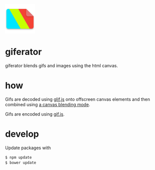 ![giferator logo](icon/launcher-2x.png?raw=true)

# giferator

giferator blends gifs and images using the html canvas.

# how

Gifs are decoded using [glif.js](https://github.com/ericleong/glif.js) onto offscreen canvas elements and then combined using [a canvas blending mode](http://blogs.adobe.com/webplatform/2014/02/24/using-blend-modes-in-html-canvas/).

Gifs are encoded using [gif.js](http://jnordberg.github.io/gif.js/).

# develop

Update packages with

```bash
$ npm update
$ bower update
```